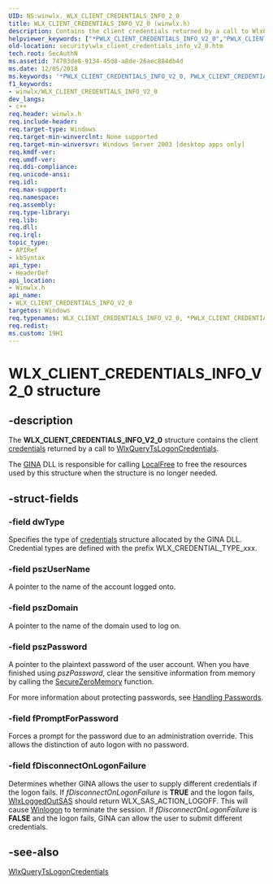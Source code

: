 ```yaml
---
UID: NS:winwlx._WLX_CLIENT_CREDENTIALS_INFO_2_0
title: WLX_CLIENT_CREDENTIALS_INFO_V2_0 (winwlx.h)
description: Contains the client credentials returned by a call to WlxQueryTsLogonCredentials.
helpviewer_keywords: ["*PWLX_CLIENT_CREDENTIALS_INFO_V2_0","PWLX_CLIENT_CREDENTIALS_INFO_V2_0","PWLX_CLIENT_CREDENTIALS_INFO_V2_0 structure pointer [Security]","WLX_CLIENT_CREDENTIALS_INFO_V2_0","WLX_CLIENT_CREDENTIALS_INFO_V2_0 structure [Security]","security.wlx_client_credentials_info_v2_0","winwlx/PWLX_CLIENT_CREDENTIALS_INFO_V2_0","winwlx/WLX_CLIENT_CREDENTIALS_INFO_V2_0"]
old-location: security\wlx_client_credentials_info_v2_0.htm
tech.root: SecAuthN
ms.assetid: 74783de8-9134-45d8-a8de-26aec884db4d
ms.date: 12/05/2018
ms.keywords: '*PWLX_CLIENT_CREDENTIALS_INFO_V2_0, PWLX_CLIENT_CREDENTIALS_INFO_V2_0, PWLX_CLIENT_CREDENTIALS_INFO_V2_0 structure pointer [Security], WLX_CLIENT_CREDENTIALS_INFO_V2_0, WLX_CLIENT_CREDENTIALS_INFO_V2_0 structure [Security], security.wlx_client_credentials_info_v2_0, winwlx/PWLX_CLIENT_CREDENTIALS_INFO_V2_0, winwlx/WLX_CLIENT_CREDENTIALS_INFO_V2_0'
f1_keywords:
- winwlx/WLX_CLIENT_CREDENTIALS_INFO_V2_0
dev_langs:
- c++
req.header: winwlx.h
req.include-header: 
req.target-type: Windows
req.target-min-winverclnt: None supported
req.target-min-winversvr: Windows Server 2003 [desktop apps only]
req.kmdf-ver: 
req.umdf-ver: 
req.ddi-compliance: 
req.unicode-ansi: 
req.idl: 
req.max-support: 
req.namespace: 
req.assembly: 
req.type-library: 
req.lib: 
req.dll: 
req.irql: 
topic_type:
- APIRef
- kbSyntax
api_type:
- HeaderDef
api_location:
- Winwlx.h
api_name:
- WLX_CLIENT_CREDENTIALS_INFO_V2_0
targetos: Windows
req.typenames: WLX_CLIENT_CREDENTIALS_INFO_V2_0, *PWLX_CLIENT_CREDENTIALS_INFO_V2_0
req.redist: 
ms.custom: 19H1
---
```


# WLX_CLIENT_CREDENTIALS_INFO_V2_0 structure


## -description


The <b>WLX_CLIENT_CREDENTIALS_INFO_V2_0</b> structure contains the client <a href="https://docs.microsoft.com/windows/desktop/SecGloss/c-gly">credentials</a> returned by a call to 
<a href="https://docs.microsoft.com/windows/desktop/api/winwlx/nc-winwlx-pwlx_query_ts_logon_credentials">WlxQueryTsLogonCredentials</a>.

The <a href="https://docs.microsoft.com/windows/desktop/SecGloss/g-gly">GINA</a> DLL is responsible for calling 
<a href="https://docs.microsoft.com/windows/desktop/api/winbase/nf-winbase-localfree">LocalFree</a> to free the resources used by this structure when the structure is no longer needed.


## -struct-fields




### -field dwType

Specifies the type of <a href="https://docs.microsoft.com/windows/desktop/SecGloss/c-gly">credentials</a> structure allocated by the GINA DLL. Credential types are defined with the prefix WLX_CREDENTIAL_TYPE_xxx.


### -field pszUserName

A pointer to the name of the account logged onto.


### -field pszDomain

A pointer to the name of the domain used to log on.


### -field pszPassword

A pointer to the plaintext password of the user account. When you have finished using <i>pszPassword</i>, clear the sensitive information from memory by calling the <a href="https://docs.microsoft.com/previous-versions/windows/desktop/legacy/aa366877(v=vs.85)">SecureZeroMemory</a> function.

For more information about protecting passwords, see <a href="https://docs.microsoft.com/windows/desktop/SecBP/handling-passwords">Handling Passwords</a>.


### -field fPromptForPassword

Forces a prompt for the password due to an administration override. This allows the distinction of auto logon with no password.


### -field fDisconnectOnLogonFailure

Determines whether GINA allows the user to supply different credentials if the logon fails. If  <i>fDisconnectOnLogonFailure</i> is <b>TRUE</b> and the logon fails, <a href="https://docs.microsoft.com/windows/desktop/api/winwlx/nf-winwlx-wlxloggedoutsas">WlxLoggedOutSAS</a> should return WLX_SAS_ACTION_LOGOFF.  This will cause <a href="https://docs.microsoft.com/windows/desktop/SecGloss/w-gly">Winlogon</a> to terminate the session. If <i>fDisconnectOnLogonFailure</i> is <b>FALSE</b> and the logon fails, GINA can allow the user to submit different credentials.


## -see-also




<a href="https://docs.microsoft.com/windows/desktop/api/winwlx/nc-winwlx-pwlx_query_ts_logon_credentials">WlxQueryTsLogonCredentials</a>
 

 

